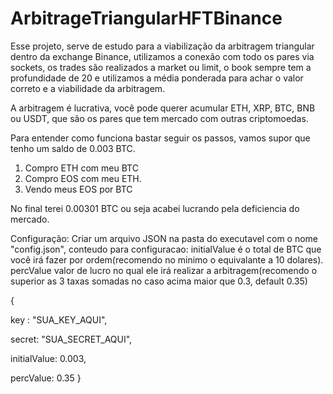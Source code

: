 # ArbitrageTriangularHFTBinance
 
 Esse projeto, serve de estudo para a viabilização da arbitragem triangular dentro da exchange Binance, utilizamos a conexão com todo os pares via sockets, os trades são realizados a market ou limit, o book sempre tem a profundidade de 20 e utilizamos a média ponderada para achar o valor correto e a viabilidade da arbitragem.
 
 A arbitragem é lucrativa, você pode querer acumular ETH, XRP, BTC, BNB ou USDT, que são os pares que tem mercado com outras criptomoedas.
 
 Para entender como funciona bastar seguir os passos, vamos supor que tenho um saldo de 0.003 BTC.
 
 1. Compro ETH com meu BTC
 2. Compro EOS com meu ETH.
 3. Vendo meus EOS por BTC
 
 No final terei 0.00301 BTC ou seja acabei lucrando pela deficiencia do mercado.
 
Configuração:
Criar um arquivo JSON na pasta do executavel com o nome "config.json", conteudo para configuracao:
initialValue é o total de BTC que você irá fazer por ordem(recomendo no minimo o equivalante a 10 dolares).
percValue valor de lucro no qual ele irá realizar a arbitragem(recomendo o superior as 3 taxas somadas no caso acima maior que 0.3, default 0.35)

{

 key : "SUA_KEY_AQUI",
 
 secret: "SUA_SECRET_AQUI",
 
 initialValue: 0.003,
 
 percValue: 0.35
}
